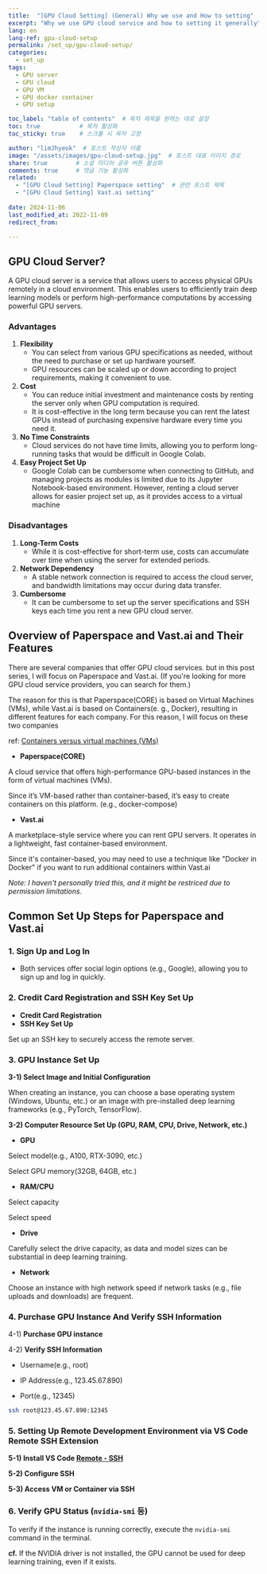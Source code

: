 ```yaml
---
title:  "[GPU Cloud Setting] (General) Why we use and How to setting"
excerpt: "Why we use GPU cloud service and how to setting it generally"
lang: en
lang-ref: gpu-cloud-setup
permalink: /set_up/gpu-cloud-setup/
categories: 
  - set_up
tags:
  - GPU server
  - GPU cloud
  - GPU VM
  - GPU docker container
  - GPU setup

toc_label: "table of contents"  # 목차 제목을 원하는 대로 설정
toc: true           # 목차 활성화
toc_sticky: true    # 스크롤 시 목차 고정

author: "limJhyeok"  # 포스트 작성자 이름
image: "/assets/images/gpu-cloud-setup.jpg"  # 포스트 대표 이미지 경로
share: true        # 소셜 미디어 공유 버튼 활성화
comments: true     # 댓글 기능 활성화
related:
  - "[GPU Cloud Setting] Paperspace setting"  # 관련 포스트 제목
  - "[GPU Cloud Setting] Vast.ai setting"
    
date: 2024-11-06
last_modified_at: 2022-11-09
redirect_from: 

---
```


## **GPU Cloud Server?**

A GPU cloud server is a service that allows users to access physical GPUs remotely in a cloud environment. This enables users to efficiently train deep learning models or perform high-performance computations by accessing powerful GPU servers.

### Advantages

1. **Flexibility**
    - You can select from various GPU specifications as needed, without the need to purchase or set up hardware yourself.
    - GPU resources can be scaled up or down according to project requirements, making it convenient to use.
2. **Cost**
    - You can reduce initial investment and maintenance costs by renting the server only when GPU computation is required.
    - It is cost-effective in the long term because you can rent the latest GPUs instead of purchasing expensive hardware every time you need it.
3. **No Time Constraints**
    - Cloud services do not have time limits, allowing you to perform long-running tasks that would be difficult in Google Colab.
4. **Easy Project Set Up**
    - Google Colab can be cumbersome when connecting to GitHub, and managing projects as modules is limited due to its Jupyter Notebook-based environment. However, renting a cloud server allows for easier project set up, as it provides access to a virtual machine

### Disadvantages
1. **Long-Term Costs**
    - While it is cost-effective for short-term use, costs can accumulate over time when using the server for extended periods.
2. **Network Dependency**
    - A stable network connection is required to access the cloud server, and bandwidth limitations may occur during data transfer.
3. **Cumbersome**
    - It can be cumbersome to set up the server specifications and SSH keys each time you rent a new GPU cloud server.

## **Overview of Paperspace and Vast.ai and Their Features**

There are several companies that offer GPU cloud services. but in this post series, I will focus on Paperspace and Vast.ai. (If you're looking for more GPU cloud service providers, you can search for them.)

The reason for this is that Paperspace(CORE) is based on Virtual Machines (VMs), while Vast.ai is based on Containers(e. g., Docker), resulting in different features for each company. For this reason, I will focus on these two companies

ref: [Containers versus virtual machines (VMs)](https://docs.docker.com/get-started/docker-concepts/the-basics/what-is-a-container/#containers-versus-virtual-machines-vms)

- **Paperspace(CORE)**

A cloud service that offers high-performance GPU-based instances in the form of virtual machines (VMs).

Since it’s VM-based rather than container-based, it’s easy to create containers on this platform. (e.g., docker-compose)


- **Vast.ai**

A marketplace-style service where you can rent GPU servers. It operates in a lightweight, fast container-based environment.

Since it's container-based, you may need to use a technique like "Docker in Docker" if you want to run additional containers within Vast.ai

*Note: I haven't personally tried this, and it might be restriced due to permission limitations.*

## **Common Set Up Steps for Paperspace and Vast.ai**

### 1. Sign Up and Log In

- Both services offer social login options (e.g., Google), allowing you to sign up and log in quickly.

### 2. Credit Card Registration and SSH Key Set Up

- **Credit Card Registration**
- **SSH Key Set Up**

Set up an SSH key to securely access the remote server.

### 3. GPU Instance Set Up

**3-1) Select Image and Initial Configuration**

When creating an instance, you can choose a base operating system (Windows, Ubuntu, etc.) or an image with pre-installed deep learning frameworks (e.g., PyTorch, TensorFlow).

**3-2) Computer Resource Set Up (GPU, RAM, CPU, Drive, Network, etc.)**
  - **GPU**

Select model(e.g., A100, RTX-3090, etc.)

Select GPU memory(32GB, 64GB, etc.)

  - **RAM/CPU**

Select capacity

Select speed


  - **Drive**

Carefully select the drive capacity, as data and model sizes can be substantial in deep learning training.

  - **Network**

Choose an instance with high network speed if network tasks (e.g., file uploads and downloads) are frequent.

### 4. Purchase GPU Instance And Verify SSH Information

4-1) **Purchase GPU instance**

4-2) **Verify SSH Information**

  - Username(e.g., root)

  - IP Address(e.g., 123.45.67.890)

  - Port(e.g., 12345)

  ```bash
  ssh root@123.45.67.890:12345
  ```

### 5. Setting Up Remote Development Environment via VS Code Remote SSH Extension

**5-1) Install VS Code [Remote - SSH](https://marketplace.visualstudio.com/items?itemName=ms-vscode-remote.remote-ssh)**

**5-2) Configure SSH**

**5-3) Access VM or Container via SSH**

### 6. Verify GPU Status (`nvidia-smi` 등)

To verify if the instance is running correctly, execute the `nvidia-smi` command in the terminal.

**cf.** If the NVIDIA driver is not installed, the GPU cannot be used for deep learning training, even if it exists.